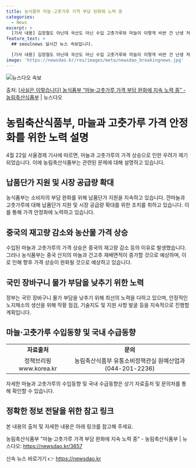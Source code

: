 ```yaml
---
title: 농식품부 마늘·고춧가루 가격 부담 완화에 노력 중
categories:
  - News
excerpt: >
  [기사 내용] 김장철도 아닌데 국산도 아닌 수입 고춧가루와 마늘이 이렇게 비싼 건 난생 처음 등 마늘 및 고…
feature_text: >
  ## seoulnews 실시간 뉴스 속보입니다.

  [기사 내용] 김장철도 아닌데 국산도 아닌 수입 고춧가루와 마늘이 이렇게 비싼 건 난생 처음 등 마늘 및 고…
image: 'https://newsdao.kr/res/images/meta/newsdao_breakingnews.jpg'
---
```


![뉴스다오 속보](https://newsdao.kr/res/images/meta/newsdao_breakingnews.jpg)

<p>출처: <a href="https://newsdao.kr/3657" rel="dofollow">[사실은 이렇습니다] 농식품부 “마늘·고춧가루 가격 부담 완화에 지속 노력 중” - 농림축산식품부</a> | 뉴스다오</p>

<h1>농림축산식품부, 마늘과 고춧가루 가격 안정화를 위한 노력 설명</h1>
<p data-ke-size="size16">4월 22일 서울경제 기사에 따르면, 마늘과 고춧가루의 가격 상승으로 인한 우려가 제기되었습니다. 이에 농림축산식품부는 관련된 문제에 대해 설명하고 있습니다.</p>

<h2 data-ke-size="size26">납품단가 지원 및 시장 공급량 확대</h2>
<p>농식품부는 소비자의 부담 완화를 위해 납품단가 지원을 지속하고 있습니다. 깐마늘과 고춧가루에 대해 납품단가 지원 및 시장 공급량 확대를 위한 조치를 취하고 있습니다. 이를 통해 가격 안정화에 노력하고 있습니다. </p>

<h2 data-ke-size="size26">중국의 재고량 감소와 농산물 가격 상승</h2>
<p>수입된 마늘과 고춧가루의 가격 상승은 중국의 재고량 감소 등의 이유로 발생했습니다. 그러나 농식품부는 중국 산지의 마늘과 건고추 재배면적이 증가할 것으로 예상하며, 이로 인해 향후 가격 상승이 완화될 것으로 예상하고 있습니다. </p>

<h2 data-ke-size="size26">국민 장바구니 물가 부담을 낮추기 위한 노력</h2>
<p>정부는 국민 장바구니 물가 부담을 낮추기 위해 최선의 노력을 다하고 있으며, 안정적인 노지채소의 생산을 위해 작황 점검, 기술지도 및 지원 사항 발굴 등을 지속적으로 진행할 계획입니다.</p>

<h2 data-ke-size="size26">마늘·고춧가루 수입동향 및 국내 수급동향</h2>
<table>
    <tbody>
        <tr>
            <td style="text-align: center; height: 17px;"><b>자료출처</b></td>
            <td style="text-align: center; height: 17px;"><b>문의</b></td>
        </tr>
        <tr>
            <td style="text-align: center; height: 17px;">정책브리핑 www.korea.kr</td>
            <td style="text-align: center; height: 17px;">농림축산식품부 유통소비정책관실 원예산업과(044-201-2236)</td>
        </tr>
    </tbody>
</table>
<p>자세한 마늘과 고춧가루의 수입동향 및 국내 수급동향은 상기 자료출처 및 문의처를 통해 확인할 수 있습니다.</p>

<h2 data-ke-size="size26">정확한 정보 전달을 위한 참고 링크</h2>
<p>본 내용의 출처 및 자세한 내용은 아래 링크를 참고해 주세요.</p>
<p>농림축산식품부 "마늘·고춧가루 가격 부담 완화에 지속 노력 중" - 농림축산식품부 | 뉴스다오: <a href="https://newsdao.kr/3657">https://newsdao.kr/3657</a></p> 

신속 뉴스 바로가기 👉 <a href="https://newsdao.kr" rel="dofollow">https://newsdao.kr</a>


